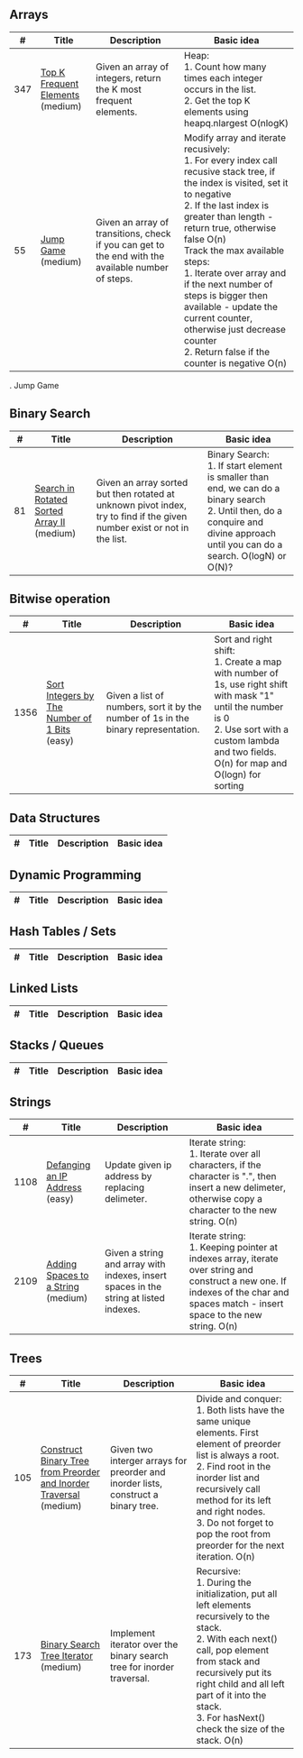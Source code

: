 ## Arrays
| # | Title | Description | Basic idea |
|---| ----- | -------- | --------------------- |
| 347 | [Top K Frequent Elements](https://leetcode.com/problems/top-k-frequent-elements/)<br>(medium) | Given an array of integers, return the K most frequent elements. | Heap:<br>1. Count how many times each integer occurs in the list.<br>2. Get the top K elements using heapq.nlargest O(nlogK) |
| 55 | [Jump Game](https://leetcode.com/problems/jump-game/)<br>(medium) | Given an array of transitions, check if you can get to the end with the available number of steps. | Modify array and iterate recusively:<br>1. For every index call recusive stack tree, if the index is visited, set it to negative<br>2. If the last index is greater than length - return true, otherwise false O(n)<br>Track the max available steps:<br>1. Iterate over array and if the next number of steps is bigger then available - update the current counter, otherwise just decrease counter<br>2. Return false if the counter is negative O(n) |


. Jump Game
## Binary Search
| # | Title | Description | Basic idea |
|---| ----- | -------- | --------------------- |
| 81 | [Search in Rotated Sorted Array II](https://leetcode.com/problems/search-in-rotated-sorted-array-ii/)<br>(medium) | Given an array sorted but then rotated at unknown pivot index, try to find if the given number exist or not in the list. | Binary Search:<br>1. If start element is smaller than end, we can do a binary search<br>2. Until then, do a conquire and divine approach until you can do a search. O(logN) or O(N)? |

## Bitwise operation
| # | Title | Description | Basic idea |
|---| ----- | -------- | --------------------- |
| 1356 | [Sort Integers by The Number of 1 Bits](https://leetcode.com/problems/sort-integers-by-the-number-of-1-bits/description/)<br>(easy) | Given a list of numbers, sort it by the number of 1s in the binary representation. | Sort and right shift:<br>1. Create a map with number of 1s, use right shift with mask "1" until the number is 0<br>2. Use sort with a custom lambda and two fields. O(n) for map and O(logn) for sorting |


## Data Structures
| # | Title | Description | Basic idea |
|---| ----- | -------- | --------------------- |

## Dynamic Programming
| # | Title | Description | Basic idea |
|---| ----- | -------- | --------------------- |

## Hash Tables / Sets
| # | Title | Description | Basic idea |
|---| ----- | -------- | --------------------- |

## Linked Lists
| # | Title | Description | Basic idea |
|---| ----- | -------- | --------------------- |

## Stacks / Queues
| # | Title | Description | Basic idea |
|---| ----- | -------- | --------------------- |

## Strings
| # | Title | Description | Basic idea |
|---| ----- | -------- | --------------------- |
| 1108 | [Defanging an IP Address](https://leetcode.com/problems/defanging-an-ip-address/)<br>(easy) | Update given ip address by replacing delimeter. | Iterate string:<br>1. Iterate over all characters, if the character is ".", then insert a new delimeter, otherwise copy a character to the new string. O(n) |
| 2109 | [Adding Spaces to a String](https://leetcode.com/problems/adding-spaces-to-a-string/)<br>(medium) | Given a string and array with indexes, insert spaces in the string at listed indexes. | Iterate string:<br>1. Keeping pointer at indexes array, iterate over string and construct a new one. If indexes of the char and spaces match - insert space to the new string. O(n) |

## Trees
| # | Title | Description | Basic idea |
|---| ----- | -------- | --------------------- |
| 105 | [Construct Binary Tree from Preorder and Inorder Traversal](https://leetcode.com/problems/construct-binary-tree-from-preorder-and-inorder-traversal/)<br>(medium) | Given two interger arrays for preorder and inorder lists, construct a binary tree. | Divide and conquer:<br>1. Both lists have the same unique elements. First element of preorder list is always a root.<br>2. Find root in the inorder list and recursively call method for its left and right nodes.<br>3. Do not forget to pop the root from preorder for the next iteration. O(n) |
| 173 | [Binary Search Tree Iterator](https://leetcode.com/problems/binary-search-tree-iterator/)<br>(medium) | Implement iterator over the binary search tree for inorder traversal. | Recursive:<br>1. During the initialization, put all left elements recursively to the stack.<br>2. With each next() call, pop element from stack and recursively put its right child and all left part of it into the stack.<br>3. For hasNext() check the size of the stack. O(n) |
